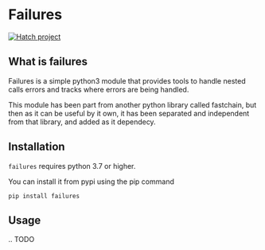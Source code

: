 # Failures

[![Hatch project](https://img.shields.io/badge/%F0%9F%A5%9A-Hatch-4051b5.svg)](https://github.com/pypa/hatch)


## What is failures

Failures is a simple python3 module that provides tools to handle
nested calls errors and tracks where errors are being handled.

This module has been part from another python library called fastchain, but then as it can be useful by it own, it has been
separated and independent from that library, and added as it dependecy.

## Installation
``failures`` requires python 3.7 or higher.

You can install it from pypi using the pip command

```shell
pip install failures
```

## Usage

.. TODO